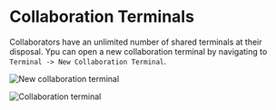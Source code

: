 # Collaboration Terminals

Collaborators have an unlimited number of shared terminals at their disposal. Ypu can open a new collaboration terminal by navigating to <code>Terminal -> New Collaboration Terminal</code>.

<p><img src="/images/editor/collaboration/6.png" alt="New collaboration terminal" class="width-60 tall-narrow"/></p>

<p><img src="/images/editor/collaboration/7.png" alt="Collaboration terminal" class="width-90"/></p>
